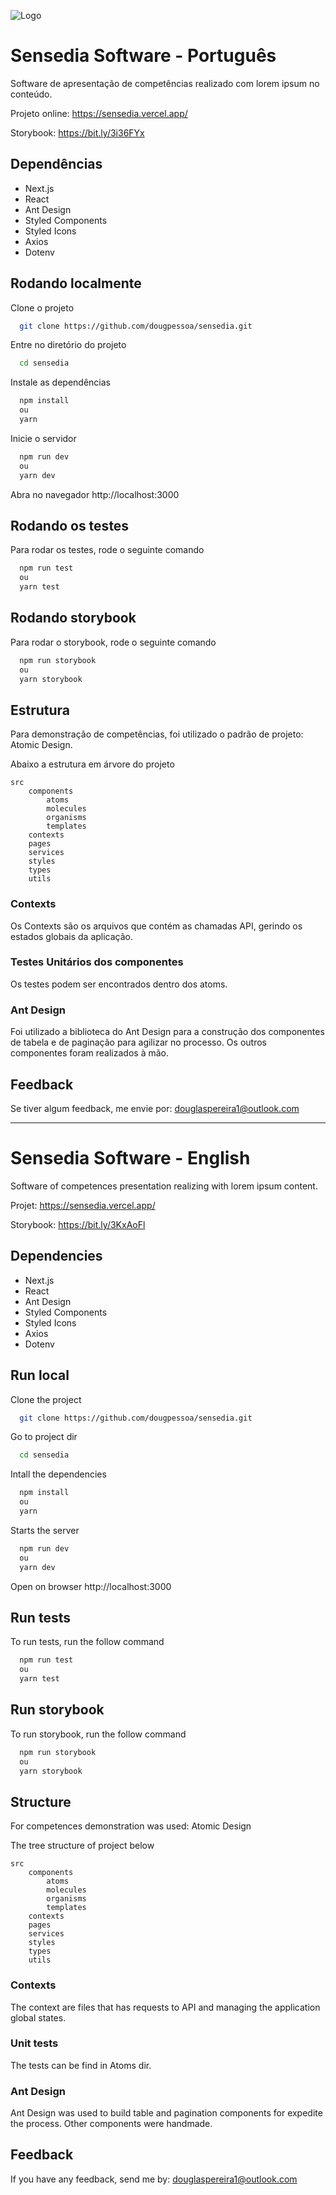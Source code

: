
![Logo](https://sensedia.vercel.app/images/sensedia.jpg)

# Sensedia Software - Português

Software de apresentação de competências realizado com lorem ipsum no conteúdo.

Projeto online: https://sensedia.vercel.app/

Storybook: https://bit.ly/3i36FYx

## Dependências
- Next.js
- React 
- Ant Design
- Styled Components 
- Styled Icons 
- Axios 
- Dotenv


## Rodando localmente

Clone o projeto

```bash
  git clone https://github.com/dougpessoa/sensedia.git
```

Entre no diretório do projeto

```bash
  cd sensedia
```

Instale as dependências

```bash
  npm install
  ou
  yarn
```

Inicie o servidor

```bash
  npm run dev
  ou
  yarn dev
```

Abra no navegador http://localhost:3000
## Rodando os testes

Para rodar os testes, rode o seguinte comando

```bash
  npm run test
  ou
  yarn test
```


## Rodando storybook

Para rodar o storybook, rode o seguinte comando

```bash
  npm run storybook
  ou
  yarn storybook
```


## Estrutura

Para demonstração de competências, foi utilizado o padrão
de projeto: Atomic Design. 

Abaixo a estrutura em árvore do projeto

```
src
    components
        atoms
        molecules
        organisms
        templates
    contexts
    pages 
    services
    styles 
    types 
    utils
```

### Contexts 
Os Contexts são os arquivos que contém as chamadas API, gerindo os estados globais da aplicação. 

### Testes Unitários dos componentes

Os testes podem ser encontrados dentro dos atoms. 

### Ant Design 

Foi utilizado a biblioteca do Ant Design para a construção dos componentes de tabela e de paginação para agilizar no processo. Os outros componentes foram realizados à mão.


## Feedback

Se tiver algum feedback, me envie por: douglaspereira1@outlook.com

___

# Sensedia Software - English

Software of competences presentation realizing with lorem ipsum content.

Projet: https://sensedia.vercel.app/

Storybook: https://bit.ly/3KxAoFl

## Dependencies
- Next.js
- React 
- Ant Design
- Styled Components 
- Styled Icons 
- Axios 
- Dotenv


## Run local

Clone the project

```bash
  git clone https://github.com/dougpessoa/sensedia.git
```

Go to project dir

```bash
  cd sensedia
```

Intall the dependencies

```bash
  npm install
  ou
  yarn
```

Starts the server

```bash
  npm run dev
  ou
  yarn dev
```

Open on browser http://localhost:3000
## Run tests

To run tests, run the follow command

```bash
  npm run test
  ou
  yarn test
```


## Run storybook

To run storybook, run the follow command

```bash
  npm run storybook
  ou
  yarn storybook
```

## Structure

For competences demonstration was used: Atomic Design 

The tree structure of project below

```
src
    components
        atoms
        molecules
        organisms
        templates
    contexts
    pages 
    services
    styles 
    types 
    utils
```

### Contexts 

The context are files that has requests to API and managing the application global states.

### Unit tests

The tests can be find in Atoms dir.

### Ant Design 

Ant Design was used to build table and pagination components for expedite the process. Other components were handmade.

## Feedback

If you have any feedback, send me by: douglaspereira1@outlook.com

